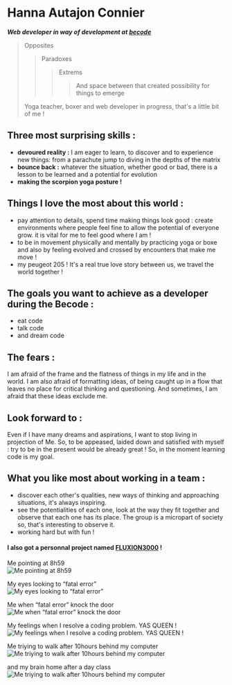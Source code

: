# Hanna Autajon Connier

<em>**Web developer in way of development at [becode](https://becode.org/)**</em>

> Opposites
> > Paradoxes
> > > Extrems
> > > > And space between that created possibility for things to emerge 
>
> Yoga teacher, boxer and web developer in progress, that's a little bit of me !    
   
## Three most surprising skills :
 - **devoured reality :** I am eager to learn, to discover and to experience new things: from a parachute jump to diving in the depths of the matrix
 - **bounce back :** whatever the situation, whether good or bad, there is a lesson to be learned and a potential for evolution
 - **making the scorpion yoga posture !**
 
 ## Things I love the most about this world :
- pay attention to details, spend time making things look good :
create environments where people feel fine to allow the potential of everyone grow. it is vital for me to feel good where I am !
- to be in movement physically and mentally by practicing yoga or boxe and also by feeling evolved and crossed by encounters that make me move !
- my peugeot 205 ! It's a real true love story between us, we travel the world together !

## The goals you want to achieve as a developer during the Becode :
- eat code
- talk code
- and dream code

## The fears :
I am afraid of the frame and the flatness of things in my life and in the world. I am also afraid of formatting ideas, of being caught up in a flow that leaves no place for critical thinking and questioning. And sometimes, I am afraid that these ideas exclude me.

## Look forward to :
Even if I have many dreams and aspirations, I want to stop living in projection of Me. So, to be appeased, laided down and satisfied with myself : try to be in the present would be already great ! So, in the moment learning code is my goal.


## What you like most about working in a team :
- discover each other's qualities, new ways of thinking and approaching situations, it's always inspiring.
- see the potentialities of each one, look at the way they fit together and observe that each one has its place. The group is a micropart of society so, that's interesting to observe it.
- working hard but with fun !


#### I also got a personnal project named **[FLUXION3000](https://fluxion3000.com/ "yoga-art-fight project" )** !

Me pointing at 8h59   
![Me pointing at 8h59](https://media.giphy.com/media/e5s9AhceLnmfe/giphy.gif)
  
My eyes looking to “fatal error”   
![My eyes looking to “fatal error”](https://media.giphy.com/media/BBNYBoYa5VwtO/giphy.gif)

Me when “fatal error” knock the door   
![Me when “fatal error” knock the door](https://media.giphy.com/media/H1cNXmg3dlFeM/giphy.gif)

My feelings when I resolve a coding problem. YAS QUEEN !   
![My feelings when I resolve a coding problem. YAS QUEEN !](https://media.giphy.com/media/BzyTuYCmvSORqs1ABM/giphy.gif)

Me triying to walk after 10hours behind my computer   
![Me triying to walk after 10hours behind my computer](https://media.giphy.com/media/du2blShdOu5pe/giphy.gif)

and my brain home after a day class   
![Me triying to walk after 10hours behind my computer](https://media.giphy.com/media/Tdv2VSYVH9RAI/giphy.gif)
